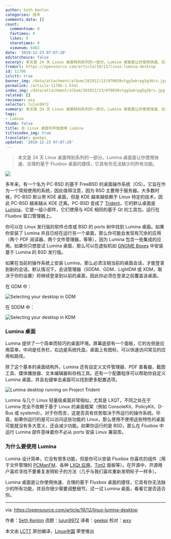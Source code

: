 ```yaml
---
author: Seth Kenlon
categories: 技术
comments_data: []
count:
  commentnum: 0
  favtimes: 0
  likes: 0
  sharetimes: 0
  viewnum: 6482
date: '2019-12-23 07:07:20'
editorchoice: false
excerpt: 本文是 24 天 Linux 桌面特别系列的一部分。Lumina 桌面是让你使用快速、合理的基于 Fluxbox 桌面的捷径，它具有你无法缺少的所有功能。
fromurl: https://opensource.com/article/19/12/linux-lumina-desktop
id: 11706
islctt: true
banner_img: /data/attachment/album/201912/23/070658vtgg3wkrpg5g36rs.jpg
permalink: /article-11706-1.html
index_img: /data/attachment/album/201912/23/070658vtgg3wkrpg5g36rs.jpg.thumb.jpg
related: []
reviewer: wxy
selector: lujun9972
summary: 本文是 24 天 Linux 桌面特别系列的一部分。Lumina 桌面是让你使用快速、合理的基于 Fluxbox 桌面的捷径，它具有你无法缺少的所有功能。
tags:
- Lumina
thumb: false
title: 在 Linux 桌面中开始使用 Lumina
titleindex_img: true
translator: geekpi
updated: '2019-12-23 07:07:20'
---
```



> 
> 本文是 24 天 Linux 桌面特别系列的一部分。Lumina 桌面是让你使用快速、合理的基于 Fluxbox 桌面的捷径，它具有你无法缺少的所有功能。
> 
> 
> 


![](/data/attachment/album/201912/23/070658vtgg3wkrpg5g36rs.jpg)


多年来，有一个名为 PC-BSD 的基于 FreeBSD 的桌面操作系统（OS）。它旨在作为一个常规使用的系统，因此值得注意，因为 BSD 主要用于服务器。大多数时候，PC-BSD 默认带 KDE 桌面，但是 KDE 越来越依赖于 Linux 特定的技术，因此 PC-BSD 越来越从 KDE 迁离。PC-BSD 变成了 [Trident](https://project-trident.org/)，它的默认桌面是 [Lumina](https://lumina-desktop.org/)，它是一组小部件，它们使用与 KDE 相同的基于 Qt 的工具包，运行在 Fluxbox 窗口管理器上。


你可以在 Linux 发行版的软件仓库或 BSD 的 ports 树中找到 Lumina 桌面。如果你安装了 Lumina 并且已经在运行另一个桌面，那么你可能会发现有冗余的应用（两个 PDF 阅读器、两个文件管理器，等等），因为 Lumina 包含一些集成的应用。如果你只想尝试 Lumina 桌面，那么可以在虚拟机如 [GNOME Boxes](https://opensource.com/article/19/5/getting-started-gnome-boxes-virtualization) 中安装基于 Lumina 的 BSD 发行版。


如果在当前的操作系统上安装 Lumina，那么必须注销当前的桌面会话，才能登录到新的会话。默认情况下，会话管理器（SDDM、GDM、LightDM 或 XDM，取决于你的设置）将继续登录到以前的桌面，因此你必须在登录之前覆盖该桌面。


在 GDM 中：


![Selecting your desktop in GDM](/data/attachment/album/201912/23/070722llb9m1xm2lsguunx.jpg "Selecting your desktop in GDM")


在 SDDM 中：


![Selecting your desktop in KDM](/data/attachment/album/201912/23/070722rtp4riotq4ktwokn.jpg "Selecting your desktop in KDM")


### Lumina 桌面


Lumina 提供了一个简单而轻巧的桌面环境。屏幕底部有一个面板，它的左侧是应用菜单，中间是任务栏，右边是系统托盘。桌面上有图标，可以快速访问常见的应用和路径。


除了这个基本的桌面结构外，Lumina 还有自定义文件管理器、PDF 查看器，截图工具、媒体播放器、文本编辑器和存档工具。还有一个配置程序可以帮助你自定义 Lumina 桌面，并且右键单击桌面可以找到更多配置选项。


![Lumina desktop running on Project Trident](/data/attachment/album/201912/23/070723x5nzvn4tnffu4ub7.jpg "Lumina desktop running on Project Trident")


Lumina 与几个 Linux 轻量级桌面非常相似，尤其是 LXQT，不同之处在于 Lumina 完全不依赖于基于 Linux 的桌面框架（例如 ConsoleKit、PolicyKit、D-Bus 或 systemd）。对于你而言，这是否具有优势取决于所运行的操作系统。毕竟，如果你运行的是可以访问这些功能的 Linux，那么使用不使用这些特性的桌面可能就没有多大意义，还会减少功能。如果你运行的是 BSD，那么在 Fluxbox 中运行 Lumina 部件意味着你不必从 ports 安装 Linux 兼容库。


### 为什么要使用 Lumina


Lumina 设计简单，它没有很多功能，但是你可以安装 Fluxbox 你喜欢的组件（用于文件管理的 [PCManFM](https://wiki.lxde.org/en/PCManFM)、各种 [LXQt 应用](http://lxqt.org)、[Tint2](https://opensource.com/article/19/1/productivity-tool-tint2) 面板等）。在开源中，开源用户喜欢寻找不要重复发明轮子的方法（几乎与我们喜欢重新发明轮子一样多）。


Lumina 桌面是让你使用快速、合理的基于 Fluxbox 桌面的捷径，它具有你无法缺少的所有功能，并且你很少需要调整细节。试一试 Lumina 桌面，看看它是否适合你。




---


via: <https://opensource.com/article/19/12/linux-lumina-desktop>


作者：[Seth Kenlon](https://opensource.com/users/seth) 选题：[lujun9972](https://github.com/lujun9972) 译者：[geekpi](https://github.com/geekpi) 校对：[wxy](https://github.com/wxy)


本文由 [LCTT](https://github.com/LCTT/TranslateProject) 原创编译，[Linux中国](https://linux.cn/) 荣誉推出